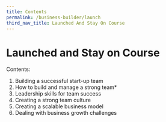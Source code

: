 ```yaml
---
title: Contents
permalink: /business-builder/launch
third_nav_title: Launched And Stay On Course
---
```

# Launched and Stay on Course

Contents:

1. Building a successful start-up team
2. How to build and manage a strong team* 
3. Leadership skills for team success
4. Creating a strong team culture 
5. Creating a scalable business model
6. Dealing with business growth challenges
